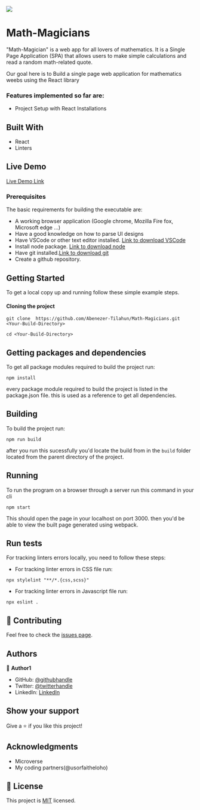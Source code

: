 ![](https://img.shields.io/badge/Microverse-blueviolet)

# Math-Magicians

"Math-Magician" is a web app for all lovers of mathematics. It is a Single Page Application (SPA) that allows users to make simple calculations and read a random math-related quote.

Our goal here is to Build a single page web application for mathematics weebs using the React library 
### Features implemented so far are:

- Project Setup with React Installations
## Built With

- React 
- Linters
## Live Demo

[Live Demo Link](https://github.com/vickymarz/leaderboard/dist)
### Prerequisites

The basic requirements for building the executable are:

- A working browser application (Google chrome, Mozilla Fire fox, Microsoft edge ...)
- Have a good knowledge on how to parse UI designs
- Have VSCode or other text editor installed. [Link to download VSCode](https://code.visualstudio.com/download)
- Install node package. [Link to download node](https://nodejs.org/en/download/)
- Have git installed.[Link to download git](https://git-scm.com/downloads)
- Create a github repository.
## Getting Started

To get a local copy up and running follow these simple example steps.
#### Cloning the project

```
git clone  https://github.com/Abenezer-Tilahun/Math-Magicians.git <Your-Build-Directory>

```

```
cd <Your-Build-Directory> 

```

## Getting packages and dependencies
To get all package modules required to build the project run:
```
npm install
```
every package module required to build the project is listed in the package.json file. this is used as a reference to get all dependencies.

## Building 

To build the project run:
```
npm run build
```
after you run this sucessfully you'd locate the build from in the ```build``` folder located from the parent directory of the project.

## Running

To run the program on a browser through a server run this command in your cli
```
npm start
```
This should open the page in your localhost on port 3000. then you'd be able to view the built page generated using webpack.

## Run tests

For tracking linters errors locally, you need to follow these steps:

- For tracking linter errors in CSS file run:
``` 
npx stylelint "**/*.{css,scss}"
```
- For tracking linter errors in Javascript file run:
```
npx eslint .
```
## 🤝 Contributing

Feel free to check the [issues page](../../issues/).

## Authors

👤 **Author1**

- GitHub: [@githubhandle](https://github.com/Abenezer-Tilahun)
- Twitter: [@twitterhandle](https://twitter.com/AbenezerTilah11)
- LinkedIn: [LinkedIn](linkedin.com/in/abenezer-tilahun-4b4b43137)


## Show your support

Give a ⭐️ if you like this project!

## Acknowledgments

- Microverse
- My coding partners(@usorfaitheloho)

## 📝 License

This project is [MIT](./MIT.md) licensed.